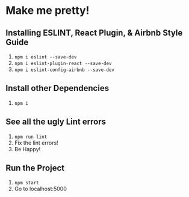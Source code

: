 # Make me pretty!

## Installing ESLINT, React Plugin, & Airbnb Style Guide
1. `npm i eslint --save-dev`
2. `npm i eslint-plugin-react --save-dev`
3. `npm i eslint-config-airbnb --save-dev`

## Install other Dependencies
1. `npm i`

## See all the ugly Lint errors
1. `npm run lint`
2. Fix the lint errors!
3. Be Happy!

## Run the Project
1. `npm start`
2. Go to localhost:5000
